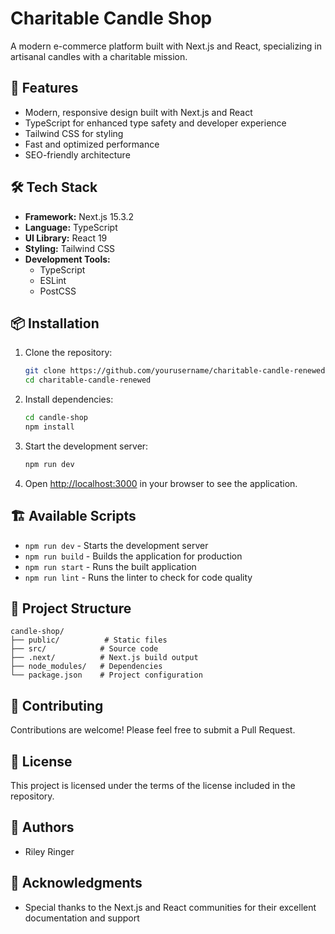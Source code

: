 # Charitable Candle Shop

A modern e-commerce platform built with Next.js and React, specializing in artisanal candles with a charitable mission.

## 🚀 Features

- Modern, responsive design built with Next.js and React
- TypeScript for enhanced type safety and developer experience
- Tailwind CSS for styling
- Fast and optimized performance
- SEO-friendly architecture

## 🛠️ Tech Stack

- **Framework:** Next.js 15.3.2
- **Language:** TypeScript
- **UI Library:** React 19
- **Styling:** Tailwind CSS
- **Development Tools:**
  - TypeScript
  - ESLint
  - PostCSS

## 📦 Installation

1. Clone the repository:
   ```bash
   git clone https://github.com/yourusername/charitable-candle-renewed.git
   cd charitable-candle-renewed
   ```

2. Install dependencies:
   ```bash
   cd candle-shop
   npm install
   ```

3. Start the development server:
   ```bash
   npm run dev
   ```

4. Open [http://localhost:3000](http://localhost:3000) in your browser to see the application.

## 🏗️ Available Scripts

- `npm run dev` - Starts the development server
- `npm run build` - Builds the application for production
- `npm run start` - Runs the built application
- `npm run lint` - Runs the linter to check for code quality

## 📁 Project Structure

```
candle-shop/
├── public/          # Static files
├── src/            # Source code
├── .next/          # Next.js build output
├── node_modules/   # Dependencies
└── package.json    # Project configuration
```

## 🤝 Contributing

Contributions are welcome! Please feel free to submit a Pull Request.

## 📝 License

This project is licensed under the terms of the license included in the repository.

## 👥 Authors

- Riley Ringer

## 🙏 Acknowledgments

- Special thanks to the Next.js and React communities for their excellent documentation and support 